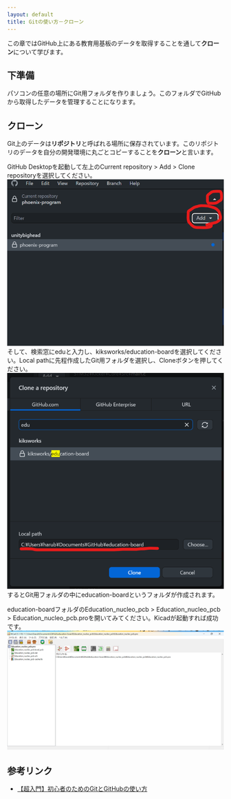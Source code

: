 ```yaml
---
layout: default
title: Gitの使い方－クローン
---
```

この章ではGitHub上にある教育用基板のデータを取得することを通して**クローン**について学びます。

## 下準備

パソコンの任意の場所にGit用フォルダを作りましょう。このフォルダでGitHubから取得したデータを管理することになります。  

## クローン

Git上のデータは**リポジトリ**と呼ばれる場所に保存されています。このリポジトリのデータを自分の開発環境に丸ごとコピーすることを**クローン**と言います。

GitHub Desktopを起動して左上のCurrent repository > Add > Clone repositoryを選択してください。  
![１](image/git_clone1.png)  
そして、検索窓にeduと入力し、kiksworks/education-boardを選択してください。Local pathに先程作成したGit用フォルダを選択し、Cloneボタンを押してください。
![2](image/git_clone2.png)  
するとGit用フォルダの中にeducation-boardというフォルダが作成されます。

education-boardフォルダのEducation_nucleo_pcb > Education_nucleo_pcb > Education_nucleo_pcb.proを開いてみてください。Kicadが起動すれば成功です。
![Kicad](image/Kicad.png)

## 参考リンク

* [【超入門】初心者のためのGitとGitHubの使い方](https://tech-blog.rakus.co.jp/entry/20200529/git#2-Git%E3%81%A8GitHub%E3%82%92%E4%BD%BF%E3%81%A3%E3%81%9F%E3%83%81%E3%83%BC%E3%83%A0%E9%96%8B%E7%99%BA%E3%81%AE%E8%B6%85%E5%85%A5%E9%96%80)
